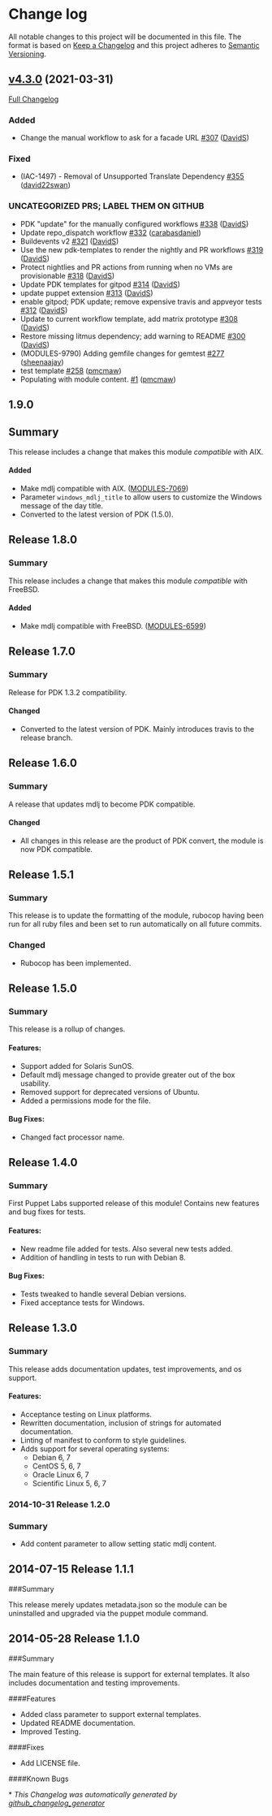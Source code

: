 # Change log

All notable changes to this project will be documented in this file. The format is based on [Keep a Changelog](http://keepachangelog.com/en/1.0.0/) and this project adheres to [Semantic Versioning](http://semver.org).

## [v4.3.0](https://github.com/puppetlabs/puppetlabs-testing/tree/v4.3.0) (2021-03-31)

[Full Changelog](https://github.com/puppetlabs/puppetlabs-testing/compare/v1.9.0...v4.3.0)

### Added

- Change the manual workflow to ask for a facade URL [\#307](https://github.com/puppetlabs/puppetlabs-testing/pull/307) ([DavidS](https://github.com/DavidS))

### Fixed

- \(IAC-1497\) - Removal of Unsupported Translate Dependency [\#355](https://github.com/puppetlabs/puppetlabs-testing/pull/355) ([david22swan](https://github.com/david22swan))

### UNCATEGORIZED PRS; LABEL THEM ON GITHUB

- PDK "update" for the manually configured workflows [\#338](https://github.com/puppetlabs/puppetlabs-testing/pull/338) ([DavidS](https://github.com/DavidS))
- Update repo\_dispatch workflow [\#332](https://github.com/puppetlabs/puppetlabs-testing/pull/332) ([carabasdaniel](https://github.com/carabasdaniel))
- Buildevents v2 [\#321](https://github.com/puppetlabs/puppetlabs-testing/pull/321) ([DavidS](https://github.com/DavidS))
- Use the new pdk-templates to render the nightly and PR workflows [\#319](https://github.com/puppetlabs/puppetlabs-testing/pull/319) ([DavidS](https://github.com/DavidS))
- Protect nightlies and PR actions from running when no VMs are provisionable [\#318](https://github.com/puppetlabs/puppetlabs-testing/pull/318) ([DavidS](https://github.com/DavidS))
- Update PDK templates for gitpod [\#314](https://github.com/puppetlabs/puppetlabs-testing/pull/314) ([DavidS](https://github.com/DavidS))
- update puppet extension [\#313](https://github.com/puppetlabs/puppetlabs-testing/pull/313) ([DavidS](https://github.com/DavidS))
- enable gitpod; PDK update; remove expensive travis and appveyor tests [\#312](https://github.com/puppetlabs/puppetlabs-testing/pull/312) ([DavidS](https://github.com/DavidS))
- Update to current workflow template, add matrix prototype [\#308](https://github.com/puppetlabs/puppetlabs-testing/pull/308) ([DavidS](https://github.com/DavidS))
- Restore missing litmus dependency; add warning to README [\#300](https://github.com/puppetlabs/puppetlabs-testing/pull/300) ([DavidS](https://github.com/DavidS))
- \(MODULES-9790\) Adding gemfile changes for gemtest [\#277](https://github.com/puppetlabs/puppetlabs-testing/pull/277) ([sheenaajay](https://github.com/sheenaajay))
- test template [\#258](https://github.com/puppetlabs/puppetlabs-testing/pull/258) ([pmcmaw](https://github.com/pmcmaw))
- Populating with module content.  [\#1](https://github.com/puppetlabs/puppetlabs-testing/pull/1) ([pmcmaw](https://github.com/pmcmaw))

## 1.9.0
## Summary
This release includes a change that makes this module *compatible* with AIX.

#### Added
- Make mdlj compatible with AIX. ([MODULES-7069](https://tickets.puppetlabs.com/browse/MODULES-7069))
- Parameter `windows_mdlj_title` to allow users to customize the Windows message of the day title.
- Converted to the latest version of PDK (1.5.0).

## Release 1.8.0
### Summary
This release includes a change that makes this module *compatible* with FreeBSD.

#### Added
- Make mdlj compatible with FreeBSD. ([MODULES-6599](https://tickets.puppetlabs.com/browse/MODULES-6599))

## Release 1.7.0
### Summary
Release for PDK 1.3.2 compatibility.

#### Changed
- Converted to the latest version of PDK. Mainly introduces travis to the release branch.

## Release 1.6.0
### Summary
A release that updates mdlj to become PDK compatible.

#### Changed
- All changes in this release are the product of PDK convert, the module is now PDK compatible.

## Release 1.5.1
### Summary
This release is to update the formatting of the module, rubocop having been run for all ruby files and been set to run automatically on all future commits.

### Changed
- Rubocop has been implemented.

## Release 1.5.0
### Summary
This release is a rollup of changes.

#### Features:
- Support added for Solaris SunOS.
- Default mdlj message changed to provide greater out of the box usability.
- Removed support for deprecated versions of Ubuntu.
- Added a permissions mode for the file.

#### Bug Fixes:
- Changed fact processor name.

## Release 1.4.0
### Summary
First Puppet Labs supported release of this module! Contains new features and bug fixes for tests.

#### Features:
- New readme file added for tests. Also several new tests added.
- Addition of handling in tests to run with Debian 8.

#### Bug Fixes:
- Tests tweaked to handle several Debian versions.
- Fixed acceptance tests for Windows.


## Release 1.3.0
### Summary
This release adds documentation updates, test improvements, and os support.

#### Features:
- Acceptance testing on Linux platforms.
- Rewritten documentation, inclusion of strings for automated documentation.
- Linting of manifest to conform to style guidelines.
- Adds support for several operating systems:
  - Debian 6, 7
  - CentOS 5, 6, 7
  - Oracle Linux 6, 7
  - Scientific Linux 5, 6, 7

### 2014-10-31 Release 1.2.0
### Summary
- Add content parameter to allow setting static mdlj content.

## 2014-07-15 Release 1.1.1
###Summary

This release merely updates metadata.json so the module can be uninstalled and
upgraded via the puppet module command.

## 2014-05-28 Release 1.1.0
###Summary

The main feature of this release is support for external templates.
It also includes documentation and testing improvements.

####Features

- Added class parameter to support external templates.
- Updated README documentation.
- Improved Testing.

####Fixes

- Add LICENSE file.

####Known Bugs


\* *This Changelog was automatically generated by [github_changelog_generator](https://github.com/github-changelog-generator/github-changelog-generator)*
